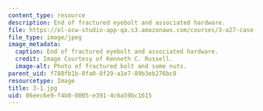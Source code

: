 ```yaml
---
content_type: resource
description: End of fractured eyebolt and associated hardware.
file: https://ol-ocw-studio-app-qa.s3.amazonaws.com/courses/3-a27-case-studies-in-forensic-metallurgy-fall-2007/06eec6e9f4b00005e3914c6a59bc1615_3-1.jpg
file_type: image/jpeg
image_metadata:
  caption: End of fractured eyebolt and associated hardware.
  credit: Image Courtesy of Kenneth C. Russell.
  image-alt: Photo of fractured bolt and some nuts.
parent_uid: f788fb1b-8fa0-8f29-a1e7-89b3eb276bc8
resourcetype: Image
title: 3-1.jpg
uid: 06eec6e9-f4b0-0005-e391-4c6a59bc1615
---
```

